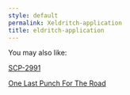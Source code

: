 ```yaml
---
style: default
permalink: Xeldritch-application
title: eldritch-application
---
```

You may also like:

[SCP-2991](http://scp-wiki.net/scp-2991)

[One Last Punch For The Road](http://scp-wiki.net/one-last-punch-for-the-road)
